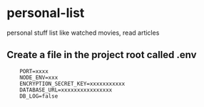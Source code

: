 # personal-list
personal stuff list like watched movies, read articles


## Create a file in the project root called .env

```
    PORT=xxxx
    NODE_ENV=xxx
    ENCRYPTION_SECRET_KEY=xxxxxxxxxxx
    DATABASE_URL=xxxxxxxxxxxxxxxx
    DB_LOG=false
```